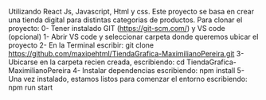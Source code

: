 Utilizando React Js, Javascript, Html y css.
Este proyecto se basa en crear una tienda digital para distintas categorias de productos.
Para clonar el proyecto:
0- Tener instalado GIT (https://git-scm.com/) y VS code (opcional)
1- Abrir VS code y seleccionar carpeta donde queremos ubicar el proyecto
2- En la Terminal escribir: git clone https://github.com/maxipehtml/TiendaGrafica-MaximilianoPereira.git
3- Ubicarse en la carpeta recien creada, escribiendo: cd TiendaGrafica-MaximilianoPereira
4- Instalar dependencias escribiendo: npm install
5- Una vez instalado, estamos listos para comenzar el entorno escribiendo: npm run start

